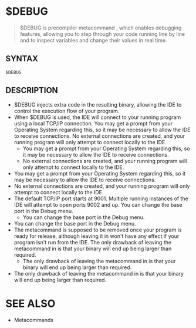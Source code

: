 # $DEBUG
> $DEBUG is precompiler metacommand , which enables debugging features, allowing you to step through your code running line by line and to inspect variables and change their values in real time.

## SYNTAX
`$DEBUG`

## DESCRIPTION
* $DEBUG injects extra code in the resulting binary, allowing the IDE to control the execution flow of your program.
* When $DEBUG is used, the IDE will connect to your running program using a local TCP/IP connection. You may get a prompt from your Operating System regarding this, so it may be necessary to allow the IDE to receive connections. No external connections are created, and your running program will only attempt to connect locally to the IDE.
	* You may get a prompt from your Operating System regarding this, so it may be necessary to allow the IDE to receive connections.
	* No external connections are created, and your running program will only attempt to connect locally to the IDE.
* You may get a prompt from your Operating System regarding this, so it may be necessary to allow the IDE to receive connections.
* No external connections are created, and your running program will only attempt to connect locally to the IDE.
* The default TCP/IP port starts at 9001. Multiple running instances of the IDE will attempt to open ports 9002 and up. You can change the base port in the Debug menu.
	* You can change the base port in the Debug menu.
* You can change the base port in the Debug menu.
* The metacommand is supposed to be removed once your program is ready for release, although leaving it in won't have any effect if your program isn't run from the IDE. The only drawback of leaving the metacommand in is that your binary will end up being larger than required.
	* The only drawback of leaving the metacommand in is that your binary will end up being larger than required.
* The only drawback of leaving the metacommand in is that your binary will end up being larger than required.


# SEE ALSO
* Metacommands


